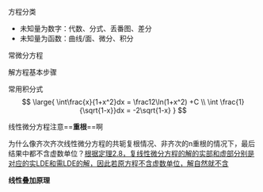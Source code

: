 方程分类

* 未知量为数字：代数、分式、丢番图、差分
* 未知量为函数：曲线/面、微分、积分



常微分方程

解方程基本步骤



常用积分式
$$
\large{
\int\frac{x}{1+x^2}dx = \frac12\ln(1+x^2) +C
\\
\int \frac{1}{\sqrt{1-x}}dx = -2\sqrt{1-x}
}
$$



线性微分方程注意==**重根**==啊

为什么像齐次齐次线性微分方程的共轭复根情况、非齐次的n重根的情况下，最后结果中都不含虚数单位？<u>根据定理2.8，复线性微分方程的解的实部和虚部分别是对应的实LDE和需LDE的解，因此若原方程不含虚数单位，解自然就不含</u>



**线性叠加原理**

